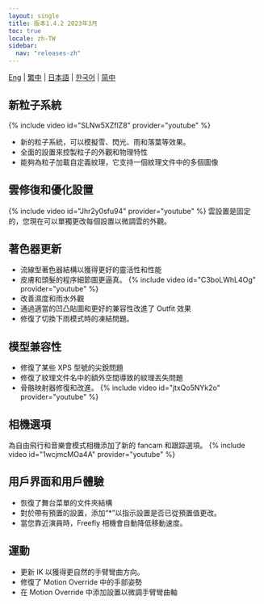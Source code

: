 ```yaml
---
layout: single
title: 版本1.4.2 2023年3月
toc: true
locale: zh-TW
sidebar:
  nav: "releases-zh"
---
```

[Eng](/dancexr/releases/1.4.2) | [繁中](/tw/dancexr/releases/1.4.2) | [日本語](/jp/dancexr/releases/1.4.2) | [한국어](/kr/dancexr/releases/1.4.2) | [简中](/zh/dancexr/releases/1.4.2)


## 新粒子系統
{% include video id="SLNw5XZflZ8" provider="youtube" %}
* 新的粒子系統，可以模擬雪、閃光、雨和落葉等效果。
* 全面的設置來控製粒子的外觀和物理特性
* 能夠為粒子加載自定義紋理，它支持一個紋理文件中的多個圖像

## 雲修復和優化設置
{% include video id="Jhr2y0sfu94" provider="youtube" %}
雲設置是固定的，您現在可以單獨更改每個設置以微調雲的外觀。

## 著色器更新
* 流線型著色器結構以獲得更好的靈活性和性能
* 皮膚和頭髮的程序細節圖更逼真。
{% include video id="C3boLWhL4Og" provider="youtube" %}
* 改善濕度和雨水外觀
* 通過適當的凹凸貼圖和更好的兼容性改進了 Outfit 效果
* 修復了切換下雨模式時的凍結問題。

## 模型兼容性
* 修復了某些 XPS 型號的尖銳問題
* 修復了紋理文件名中的額外空間導致的紋理丟失問題
* 骨骼映射器修復和改進。
{% include video id="jtxQo5NYk2o" provider="youtube" %}

## 相機選項
為自由飛行和音樂會模式相機添加了新的 fancam 和跟踪選項。
{% include video id="1wcjmcMOa4A" provider="youtube" %}

## 用戶界面和用戶體驗
* 恢復了舞台菜單的文件夾結構
* 對於帶有預置的設置，添加“*”以指示設置是否已從預置值更改。
* 當您靠近演員時，Freefly 相機會自動降低移動速度。

## 運動
* 更新 IK 以獲得更自然的手臂彎曲方向。
* 修復了 Motion Override 中的手部姿勢
* 在 Motion Override 中添加設置以微調手臂彎曲軸